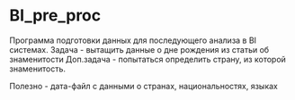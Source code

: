 # BI_pre_proc

Программа подготовки данных для последующего анализа в BI системах. 
Задача - вытащить данные о дне рождения из статьи об знаменитости
Доп.задача - попытаться определить страну, из которой знаменитость.

Полезно - дата-файл с данными о странах, национальностях, языках
